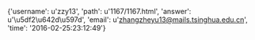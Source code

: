 {'username': u'zzy13', 'path': u'1167/1167.html', 'answer': u'\u5df2\u642d\u597d', 'email': u'zhangzheyu13@mails.tsinghua.edu.cn', 'time': '2016-02-25:23:12:49'}
